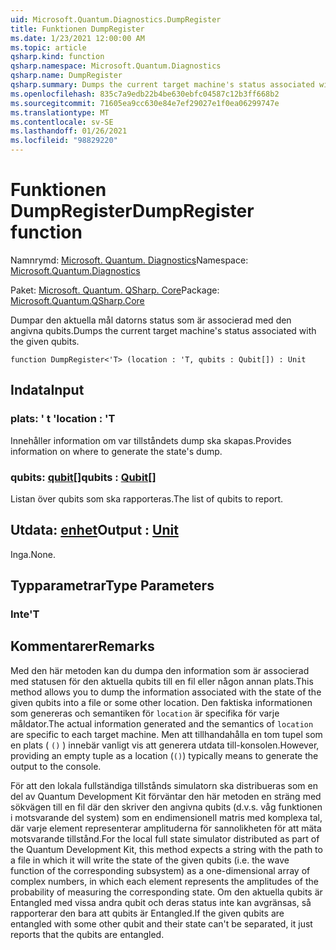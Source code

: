 ```yaml
---
uid: Microsoft.Quantum.Diagnostics.DumpRegister
title: Funktionen DumpRegister
ms.date: 1/23/2021 12:00:00 AM
ms.topic: article
qsharp.kind: function
qsharp.namespace: Microsoft.Quantum.Diagnostics
qsharp.name: DumpRegister
qsharp.summary: Dumps the current target machine's status associated with the given qubits.
ms.openlocfilehash: 835c7a9edb22b4be630ebfc04587c12b3ff668b2
ms.sourcegitcommit: 71605ea9cc630e84e7ef29027e1f0ea06299747e
ms.translationtype: MT
ms.contentlocale: sv-SE
ms.lasthandoff: 01/26/2021
ms.locfileid: "98829220"
---
```

# <a name="dumpregister-function"></a><span data-ttu-id="66575-102">Funktionen DumpRegister</span><span class="sxs-lookup"><span data-stu-id="66575-102">DumpRegister function</span></span>

<span data-ttu-id="66575-103">Namnrymd: [Microsoft. Quantum. Diagnostics](xref:Microsoft.Quantum.Diagnostics)</span><span class="sxs-lookup"><span data-stu-id="66575-103">Namespace: [Microsoft.Quantum.Diagnostics](xref:Microsoft.Quantum.Diagnostics)</span></span>

<span data-ttu-id="66575-104">Paket: [Microsoft. Quantum. QSharp. Core](https://nuget.org/packages/Microsoft.Quantum.QSharp.Core)</span><span class="sxs-lookup"><span data-stu-id="66575-104">Package: [Microsoft.Quantum.QSharp.Core](https://nuget.org/packages/Microsoft.Quantum.QSharp.Core)</span></span>


<span data-ttu-id="66575-105">Dumpar den aktuella mål datorns status som är associerad med den angivna qubits.</span><span class="sxs-lookup"><span data-stu-id="66575-105">Dumps the current target machine's status associated with the given qubits.</span></span>

```qsharp
function DumpRegister<'T> (location : 'T, qubits : Qubit[]) : Unit
```


## <a name="input"></a><span data-ttu-id="66575-106">Indata</span><span class="sxs-lookup"><span data-stu-id="66575-106">Input</span></span>

### <a name="location--t"></a><span data-ttu-id="66575-107">plats: ' t '</span><span class="sxs-lookup"><span data-stu-id="66575-107">location : 'T</span></span>

<span data-ttu-id="66575-108">Innehåller information om var tillståndets dump ska skapas.</span><span class="sxs-lookup"><span data-stu-id="66575-108">Provides information on where to generate the state's dump.</span></span>


### <a name="qubits--qubit"></a><span data-ttu-id="66575-109">qubits: [qubit](xref:microsoft.quantum.lang-ref.qubit)[]</span><span class="sxs-lookup"><span data-stu-id="66575-109">qubits : [Qubit](xref:microsoft.quantum.lang-ref.qubit)[]</span></span>

<span data-ttu-id="66575-110">Listan över qubits som ska rapporteras.</span><span class="sxs-lookup"><span data-stu-id="66575-110">The list of qubits to report.</span></span>



## <a name="output--unit"></a><span data-ttu-id="66575-111">Utdata: [enhet](xref:microsoft.quantum.lang-ref.unit)</span><span class="sxs-lookup"><span data-stu-id="66575-111">Output : [Unit](xref:microsoft.quantum.lang-ref.unit)</span></span>

<span data-ttu-id="66575-112">Inga.</span><span class="sxs-lookup"><span data-stu-id="66575-112">None.</span></span>

## <a name="type-parameters"></a><span data-ttu-id="66575-113">Typparametrar</span><span class="sxs-lookup"><span data-stu-id="66575-113">Type Parameters</span></span>

### <a name="t"></a><span data-ttu-id="66575-114">Inte</span><span class="sxs-lookup"><span data-stu-id="66575-114">'T</span></span>



## <a name="remarks"></a><span data-ttu-id="66575-115">Kommentarer</span><span class="sxs-lookup"><span data-stu-id="66575-115">Remarks</span></span>

<span data-ttu-id="66575-116">Med den här metoden kan du dumpa den information som är associerad med statusen för den aktuella qubits till en fil eller någon annan plats.</span><span class="sxs-lookup"><span data-stu-id="66575-116">This method allows you to dump the information associated with the state of the given qubits into a file or some other location.</span></span>
<span data-ttu-id="66575-117">Den faktiska informationen som genereras och semantiken för `location` är specifika för varje måldator.</span><span class="sxs-lookup"><span data-stu-id="66575-117">The actual information generated and the semantics of `location` are specific to each target machine.</span></span> <span data-ttu-id="66575-118">Men att tillhandahålla en tom tupel som en plats ( `()` ) innebär vanligt vis att generera utdata till-konsolen.</span><span class="sxs-lookup"><span data-stu-id="66575-118">However, providing an empty tuple as a location (`()`) typically means to generate the output to the console.</span></span>

<span data-ttu-id="66575-119">För att den lokala fullständiga tillstånds simulatorn ska distribueras som en del av Quantum Development Kit förväntar den här metoden en sträng med sökvägen till en fil där den skriver den angivna qubits (d.v.s. våg funktionen i motsvarande del system) som en endimensionell matris med komplexa tal, där varje element representerar amplituderna för sannolikheten för att mäta motsvarande tillstånd.</span><span class="sxs-lookup"><span data-stu-id="66575-119">For the local full state simulator distributed as part of the Quantum Development Kit, this method  expects a string with the path to a file in which it will write the state of the given qubits (i.e. the wave function of the corresponding  subsystem) as a one-dimensional array of complex numbers, in which each element represents the amplitudes of the probability of measuring the corresponding state.</span></span>
<span data-ttu-id="66575-120">Om den aktuella qubits är Entangled med vissa andra qubit och deras status inte kan avgränsas, så rapporterar den bara att qubits är Entangled.</span><span class="sxs-lookup"><span data-stu-id="66575-120">If the given qubits are entangled with some other qubit and their state can't be separated, it just reports that the qubits are entangled.</span></span>